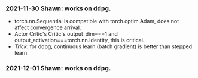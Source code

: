 ### 2021-11-30 Shawn: works on ddpg.

- torch.nn.Sequential is compatible with torch.optim.Adam, does not affect convergence arrival.
- Actor Critic's Critic's output_dim===1 and output_activation===torch.nn.Identity, this is critical.
- _Trick_: for ddpg, continuous learn (batch gradient) is better than stepped learn.

### 2021-12-01 Shawn: works on ddpg.
